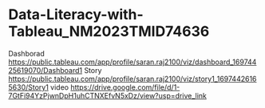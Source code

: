 # Data-Literacy-with-Tableau_NM2023TMID74636
   Dashborad 
   https://public.tableau.com/app/profile/saran.raj2100/viz/dashboard_16974425619070/Dashboard1
   Story
   https://public.tableau.com/app/profile/saran.raj2100/viz/story1_16974426165630/Story1
   video
   https://drive.google.com/file/d/1-7GtFi94YzPjwnDpH1uhCTNXEfvN5xDz/view?usp=drive_link
